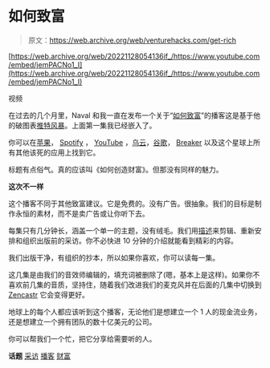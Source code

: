 # 如何致富

> 原文：<https://web.archive.org/web/venturehacks.com/get-rich>

[https://web.archive.org/web/20221128054136if_/https://www.youtube.com/embed/jemPACNo1_I](https://web.archive.org/web/20221128054136if_/https://www.youtube.com/embed/jemPACNo1_I)

视频

在过去的几个月里，Naval 和我一直在发布一个关于“[如何致富](https://web.archive.org/web/20221128054136/https://startupboy.com/2019/02/28/seek-wealth/)”的播客这是基于他的破图表[推特风暴](https://web.archive.org/web/20221128054136/https://twitter.com/naval/status/1002103360646823936)。上面第一集我已经嵌入了。

你可以在[苹果](https://web.archive.org/web/20221128054136/https://itunes.apple.com/us/podcast/naval/id1454097755?mt=2)， [Spotify](https://web.archive.org/web/20221128054136/https://open.spotify.com/show/7qZAVw03FuurfYnWIWwkHY?si=3B5E_4acTsK-Lud-Ssv_pQ) ， [YouTube](https://web.archive.org/web/20221128054136/https://www.youtube.com/playlist?list=PL5QAQBV5zCqVsMqk5UH-LVYuNmM4i6pgW) ，[乌云](https://web.archive.org/web/20221128054136/https://overcast.fm/itunes1454097755/naval)，[谷歌](https://web.archive.org/web/20221128054136/https://www.google.com/podcasts?feed=aHR0cHM6Ly9uYXZhbC5saWJzeW4uY29tL3Jzcw)， [Breaker](https://web.archive.org/web/20221128054136/https://www.breaker.audio/naval) 以及这个星球上所有其他该死的应用上找到它。

标题有点俗气。真的应该叫《如何创造财富》。但那没有同样的魅力。

**这次不一样**

这个播客不同于其他致富建议。它是免费的。没有广告。很抽象。我们的目标是制作永恒的素材，而不是卖广告或让你听下去。

每集只有几分钟长，涵盖一个单一的主题，没有绒毛。我们用[描述](https://web.archive.org/web/20221128054136/https://www.descript.com/)来剪辑、重新安排和组织出版前的采访。你不必快进 10 分钟的介绍就能看到精彩的内容。

我们出版干净，有组织的抄本，所以如果你喜欢，你可以读每一集。

这几集是由我们的音效师编辑的，填充词被删除了(嗯，基本上是这样)。如果你不喜欢前几集的音质，坚持住，随着我们改进我们的麦克风并在后面的几集中切换到 [Zencastr](https://web.archive.org/web/20221128054136/https://www.zencastr.com/) 它会变得更好。

地球上的每个人都应该听到这个播客，无论他们是想建立一个 1 人的现金流业务，还是想建立一个拥有团队的数十亿美元的公司。

你可以帮我们一个忙，把它分享给需要听的人。

**话题** [采访](https://web.archive.org/web/20221128054136/https://venturehacks.com/topics/interview) [播客](https://web.archive.org/web/20221128054136/https://venturehacks.com/topics/podcast) [财富](https://web.archive.org/web/20221128054136/https://venturehacks.com/topics/wealth)